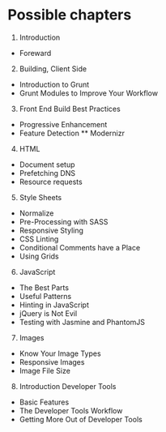 Possible chapters
=================

1. Introduction

* Foreward

2. Building, Client Side

* Introduction to Grunt
* Grunt Modules to Improve Your Workflow

3. Front End Build Best Practices

* Progressive Enhancement
* Feature Detection
** Modernizr

4. HTML

* Document setup
* Prefetching DNS
* Resource requests

5. Style Sheets

* Normalize
* Pre-Processing with SASS
* Responsive Styling
* CSS Linting
* Conditional Comments have a Place
* Using Grids

6. JavaScript

* The Best Parts
* Useful Patterns
* Hinting in JavaScript
* jQuery is Not Evil
* Testing with Jasmine and PhantomJS

7. Images

* Know Your Image Types
* Responsive Images
* Image File Size

8. Introduction Developer Tools

* Basic Features
* The Developer Tools Workflow
* Getting More Out of Developer Tools
